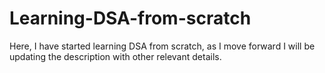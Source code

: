 # Learning-DSA-from-scratch
Here, I have started learning DSA from scratch, as I move forward I will be updating the description with other relevant details.
